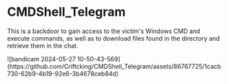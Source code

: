 # CMDShell_Telegram
This is a backdoor to gain access to the victim's Windows CMD and execute commands, as well as to download files found in the directory and retrieve them in the chat.



<Replce for you Bot TOKEN>
![bandicam 2024-05-27 10-50-43-569](https://github.com/Criftcking/CMDShell_Telegram/assets/86767725/1cacb730-62b9-4b19-92e6-3b4678ceb84d)
